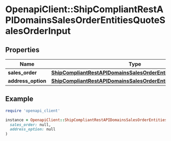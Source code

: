 # OpenapiClient::ShipCompliantRestAPIDomainsSalesOrderEntitiesQuoteSalesOrderInput

## Properties

| Name | Type | Description | Notes |
| ---- | ---- | ----------- | ----- |
| **sales_order** | [**ShipCompliantRestAPIDomainsSalesOrderEntitiesQuoteSalesOrder**](ShipCompliantRestAPIDomainsSalesOrderEntitiesQuoteSalesOrder.md) |  | [optional] |
| **address_option** | [**ShipCompliantRestAPIDomainsSalesOrderEntitiesAddressOption**](ShipCompliantRestAPIDomainsSalesOrderEntitiesAddressOption.md) |  | [optional] |

## Example

```ruby
require 'openapi_client'

instance = OpenapiClient::ShipCompliantRestAPIDomainsSalesOrderEntitiesQuoteSalesOrderInput.new(
  sales_order: null,
  address_option: null
)
```

